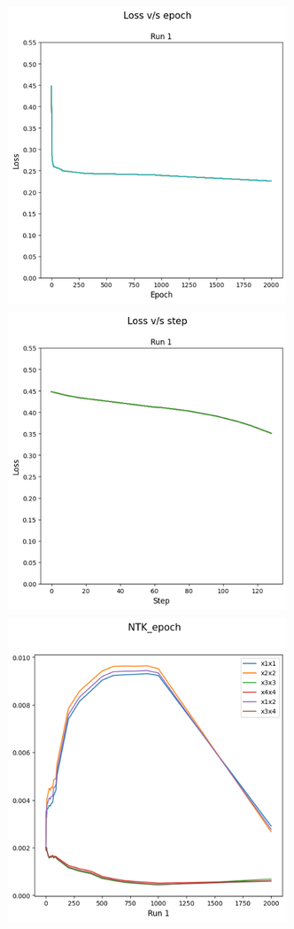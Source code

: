 <p align="center"> <img src= 'all_figs/loss_epoch.png' /> </p>
<p align="center"> <img src= 'all_figs/loss_step.png' /> </p>
<p align="center"> <img src= 'all_figs/NTK_epoch.png' /> </p>
